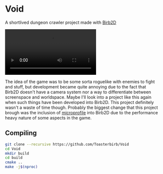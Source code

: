 # Void
A shortlived dungeon crawler project made with [Birb2D](https://github.com/Toasterbirb/Birb2D)

![Preview video](./gameplay.mp4)

The idea of the game was to be some sorta roguelike with enemies to fight and stuff, but development became quite annoying due to the fact that Birb2D doesn't have a camera system nor a way to differentiate between screenspace and worldspace. Maybe I'll look into a project like this again when such things have been developed into Birb2D. This project definitely wasn't a waste of time though. Probably the biggest change that this project brough was the inclusion of [microprofile](https://github.com/jonasmr/microprofile) into Birb2D due to the performance heavy nature of some aspects in the game.

## Compiling
```sh
git clone --recursive https://github.com/Toasterbirb/Void
cd Void
mkdir build
cd build
cmake ..
make -j$(nproc)
```
